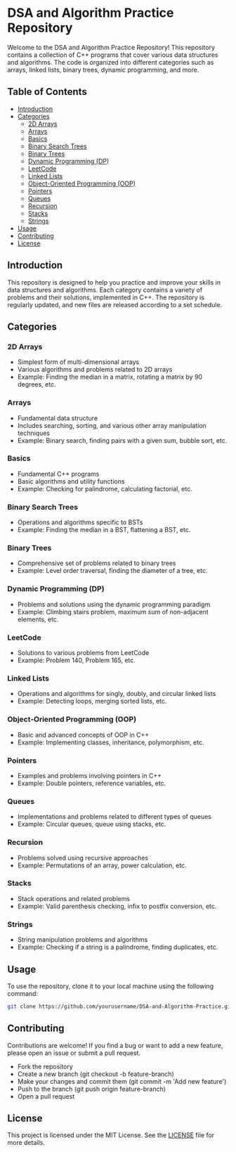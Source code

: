 # DSA and Algorithm Practice Repository

Welcome to the DSA and Algorithm Practice Repository! This repository contains a collection of C++ programs that cover various data structures and algorithms. The code is organized into different categories such as arrays, linked lists, binary trees, dynamic programming, and more.

## Table of Contents

- [Introduction](#introduction)
- [Categories](#categories)
  - [2D Arrays](#2d-arrays)
  - [Arrays](#arrays)
  - [Basics](#basics)
  - [Binary Search Trees](#binary-search-trees)
  - [Binary Trees](#binary-trees)
  - [Dynamic Programming (DP)](#dynamic-programming-dp)
  - [LeetCode](#leetcode)
  - [Linked Lists](#linked-lists)
  - [Object-Oriented Programming (OOP)](#object-oriented-programming-oop)
  - [Pointers](#pointers)
  - [Queues](#queues)
  - [Recursion](#recursion)
  - [Stacks](#stacks)
  - [Strings](#strings)
- [Usage](#usage)
- [Contributing](#contributing)
- [License](#license)

## Introduction

This repository is designed to help you practice and improve your skills in data structures and algorithms. Each category contains a variety of problems and their solutions, implemented in C++. The repository is regularly updated, and new files are released according to a set schedule.

## Categories

### 2D Arrays
- Simplest form of multi-dimensional arrays
- Various algorithms and problems related to 2D arrays
- Example: Finding the median in a matrix, rotating a matrix by 90 degrees, etc.

### Arrays
- Fundamental data structure
- Includes searching, sorting, and various other array manipulation techniques
- Example: Binary search, finding pairs with a given sum, bubble sort, etc.

### Basics
- Fundamental C++ programs
- Basic algorithms and utility functions
- Example: Checking for palindrome, calculating factorial, etc.

### Binary Search Trees
- Operations and algorithms specific to BSTs
- Example: Finding the median in a BST, flattening a BST, etc.

### Binary Trees
- Comprehensive set of problems related to binary trees
- Example: Level order traversal, finding the diameter of a tree, etc.

### Dynamic Programming (DP)
- Problems and solutions using the dynamic programming paradigm
- Example: Climbing stairs problem, maximum sum of non-adjacent elements, etc.

### LeetCode
- Solutions to various problems from LeetCode
- Example: Problem 140, Problem 165, etc.

### Linked Lists
- Operations and algorithms for singly, doubly, and circular linked lists
- Example: Detecting loops, merging sorted lists, etc.

### Object-Oriented Programming (OOP)
- Basic and advanced concepts of OOP in C++
- Example: Implementing classes, inheritance, polymorphism, etc.

### Pointers
- Examples and problems involving pointers in C++
- Example: Double pointers, reference variables, etc.

### Queues
- Implementations and problems related to different types of queues
- Example: Circular queues, queue using stacks, etc.

### Recursion
- Problems solved using recursive approaches
- Example: Permutations of an array, power calculation, etc.

### Stacks
- Stack operations and related problems
- Example: Valid parenthesis checking, infix to postfix conversion, etc.

### Strings
- String manipulation problems and algorithms
- Example: Checking if a string is a palindrome, finding duplicates, etc.

## Usage

To use the repository, clone it to your local machine using the following command:

```bash
git clone https://github.com/yourusername/DSA-and-Algorithm-Practice.git
```

## Contributing

Contributions are welcome! If you find a bug or want to add a new feature, please open an issue or submit a pull request.

- Fork the repository
- Create a new branch (git checkout -b feature-branch)
- Make your changes and commit them (git commit -m 'Add new feature')
- Push to the branch (git push origin feature-branch)
- Open a pull request

## License

This project is licensed under the MIT License. See the [LICENSE](LICENSE) file for more details.
